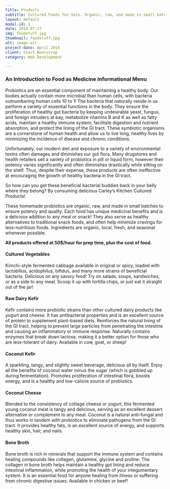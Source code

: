 ```yaml
---
title: Products
subtitle: Cultured Foods for Sale. Organic, raw, and made in small batches to ensure potency and quality
layout: default
modal-id: 1
date: 2014-07-27
img: foodstuff.jpg
thumbnail: foodstuff.jpg
alt: image-alt
project-date: April 2014
client: Start Bootstrap
category: Web Development

---
```


<h3>An Introduction to Food as Medicine
Informational Menu</h3>

<p>Probiotics are an essential component of maintaining a healthy body. Our bodies actually contain more microbial than human cells, with bacteria outnumbering human cells 10 to 1! The bacteria that naturally reside in us perform a variety of essential functions in the body. They ensure the proliferation of healthy gut bacteria by keeping undesirable yeast, fungus, and foreign intruders at bay, metabolize vitamins B and K as well as fatty acids, maintain a healthy immune system, facilitate digestion and nutrient absorption, and protect the lining of the GI tract. These symbiotic organisms are a cornerstone of human health and allow us to live long, healthy lives by minimizing the incidence of disease and chronic conditions.</p>

<p>Unfortunately, our modern diet and exposure to a variety of environmental toxins often damages and diminishes our gut flora. Many drugstores and health retailers sell a variety of probiotics in pill or liquid form, however their potency varies significantly and often diminishes drastically while sitting on the shelf. Thus, despite their expense, these products are often ineffective at encouraging the growth of healthy bacteria in the GI tract.</p>

<p>So how can you get these beneficial bacterial buddies back in your belly where they belong? By consuming delicious Carley’s Kitchen Cultured Products!</p>

<p>These homemade probiotics are organic, raw, and made in small batches to ensure potency and quality. Each food has unique medicinal benefits and is a delicious addition to any meal or snack! They also serve as healthy alternatives to traditional snack foods, and often help minimize cravings for less-nutritious foods. Ingredients are organic, local, fresh, and seasonal whenever possible.</p>

<p><b>All products offered at 50$/hour for prep time, plus the cost of food.</b></p>

<h4>Cultured Vegetables</h4>
<p>Kimchi-style fermented cabbage available in original or spicy, loaded with lactobillus, acidophilus, bifidus, and many more strains of beneficial bacteria. Delicious on any savory food! Try on salads, soups, sandwiches, or  as a side to any meal. Scoop it up with tortilla chips, or just eat it straight out of the jar!</p>

<h4>Raw Dairy Kefir</h4>
<p>Kefir contains more probiotic strains than other cultured dairy products like yogurt and cheese. It has antibacterial properties and is an excellent source of protein to supplement plant-based diets. Reinforces the natural lining of the GI tract, helping to prevent large particles from penetrating the intestine and causing an inflammatory or immune response. Naturally contains enzymes that break down lactose, making it a better option for those who are less-tolerant of dairy. Available in cow, goat, or sheep!</p>

<h4>Coconut Kefir</h4>
<p>A sparkling, tangy, and slightly sweet beverage, delicious all by itself. Enjoy all the benefits of coconut water minus the sugar (which is gobbled up during fermentation). Promotes proliferation of intestinal flora, boosts energy, and is a healthy and low-calorie source of probiotics.</p>

<h4>Coconut Cheese</h4>
<p>Blended to the consistency of cottage cheese or yogurt, this fermented young coconut meat is tangy and delicious, serving as an excellent dessert alternative or complement to any meal. Coconut is a natural anti-fungal and thus works in tandem with probiotics to eliminate pathogens from the GI tract. It provides healthy fats, is an excellent source of energy, and supports healthy skin, hair, and nails.</p>

<h4>Bone Broth</h4>
<p>Bone broth is rich in minerals that support the immune system and contains healing compounds like collagen, glutamine, glycine and proline. The collagen in bone broth helps maintain a healthy gut lining and reduce intestinal inflammation, while promoting the health of your integumentary system. It is an essential food for anyone healing from illness or suffering from chronic digestive issues. Available in chicken or beef!</p>

